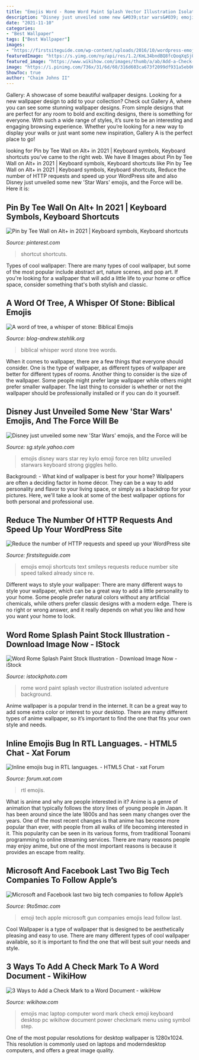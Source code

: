 ```yaml
---
title: "Emojis Word - Rome Word Paint Splash Vector Illustration Isolated Adventure Background"
description: "Disney just unveiled some new &#039;star wars&#039; emojis, and the force will be"
date: "2021-11-10"
categories:
- "Best Wallpaper"
tags: ["Best Wallpaper"]
images:
- "https://firstsiteguide.com/wp-content/uploads/2016/10/wordpress-emoji-shortcuts.png"
featuredImage: "https://s.yimg.com/ny/api/res/1.2/KmL34bndBQ8fcQoqXqSjQw--/YXBwaWQ9aGlnaGxhbmRlcjtzbT0xO3c9ODAw/http://media.zenfs.com/en-US/homerun/hello_giggles_454/2517817b42d8b6d380f6503d96748050"
featured_image: "https://www.wikihow.com/images/thumb/a/ab/Add-a-Check-Mark-to-a-Word-Document-Step-9-Version-2.jpg/aid494538-v4-728px-Add-a-Check-Mark-to-a-Word-Document-Step-9-Version-2.jpg"
image: "https://i.pinimg.com/736x/31/6d/60/316d603ca673f2099df931a5eb06ff4e.jpg"
ShowToc: true
author: "Chaim Johns II"
---
```



Gallery: A showcase of some beautiful wallpaper designs.
Looking for a new wallpaper design to add to your collection? Check out Gallery A, where you can see some stunning wallpaper designs. From simple designs that are perfect for any room to bold and exciting designs, there is something for everyone. With such a wide range of styles, it’s sure to be an interesting and engaging browsing experience. Whether you’re looking for a new way to display your walls or just want some new inspiration, Gallery A is the perfect place to go!
		
		
		
		
		
		
		
	

		
looking for Pin by Tee Wall on Alt+ in 2021 | Keyboard symbols, Keyboard shortcuts you've came to the right web. We have 8 Images about Pin by Tee Wall on Alt+ in 2021 | Keyboard symbols, Keyboard shortcuts like Pin by Tee Wall on Alt+ in 2021 | Keyboard symbols, Keyboard shortcuts, Reduce the number of HTTP requests and speed up your WordPress site and also Disney just unveiled some new &#039;Star Wars&#039; emojis, and the Force will be. Here it is:
		
    
## Pin By Tee Wall On Alt+ In 2021 | Keyboard Symbols, Keyboard Shortcuts

<img loading=lazy src="https://i.pinimg.com/736x/31/6d/60/316d603ca673f2099df931a5eb06ff4e.jpg" onerror="this.onerror=null;this.src='https://tse2.mm.bing.net/th?id=OIP.bF0KScaqT0NG12Y5785kegHaMK&amp;pid=15.1';" alt="Pin by Tee Wall on Alt+ in 2021 | Keyboard symbols, Keyboard shortcuts">

_Source: pinterest.com_

>shortcut shortcuts. 

	

Types of cool wallpaper:
There are many types of cool wallpaper, but some of the most popular include abstract art, nature scenes, and pop art. If you're looking for a wallpaper that will add a little life to your home or office space, consider something that's both stylish and classic.

    
## A Word Of Tree, A Whisper Of Stone: Biblical Emojis

<img loading=lazy src="https://1.bp.blogspot.com/-QRWf9Wypa0A/WWeD3vzintI/AAAAAAAAnsg/GLyc-3S9qYkeN38BbQLWyi6C3xbmTYubwCKgBGAs/s1600/Summer%2B2017%2Biii%2Bb.jpg" onerror="this.onerror=null;this.src='https://tse1.mm.bing.net/th?id=OIP.iEE8ggf77fyJeEPErlgz4AHaHa&amp;pid=15.1';" alt="A word of tree, a whisper of stone: Biblical Emojis">

_Source: blog-andrew.stehlik.org_

>biblical whisper word stone tree words. 

	

When it comes to wallpaper, there are a few things that everyone should consider. One is the type of wallpaper, as different types of wallpaper are better for different types of rooms. Another thing to consider is the size of the wallpaper. Some people might prefer large wallpaper while others might prefer smaller wallpaper. The last thing to consider is whether or not the wallpaper should be professionally installed or if you can do it yourself.

    
## Disney Just Unveiled Some New &#039;Star Wars&#039; Emojis, And The Force Will Be

<img loading=lazy src="https://s.yimg.com/ny/api/res/1.2/KmL34bndBQ8fcQoqXqSjQw--/YXBwaWQ9aGlnaGxhbmRlcjtzbT0xO3c9ODAw/http://media.zenfs.com/en-US/homerun/hello_giggles_454/2517817b42d8b6d380f6503d96748050" onerror="this.onerror=null;this.src='https://tse3.mm.bing.net/th?id=OIP.OaDXeue27RvqsL7iBHllUQHaDu&amp;pid=15.1';" alt="Disney just unveiled some new &#039;Star Wars&#039; emojis, and the Force will be">

_Source: sg.style.yahoo.com_

>emojis disney wars star rey kylo emoji force ren blitz unveiled starwars keyboard strong giggles hello. 

	

Background: - What kind of wallpaper is best for your home?
Wallpapers are often a deciding factor in home décor. They can be a way to add personality and flavor to your living space, or simply as a backdrop for your pictures. Here, we'll take a look at some of the best wallpaper options for both personal and professional use.

    
## Reduce The Number Of HTTP Requests And Speed Up Your WordPress Site

<img loading=lazy src="https://firstsiteguide.com/wp-content/uploads/2016/10/wordpress-emoji-shortcuts.png" onerror="this.onerror=null;this.src='https://tse4.mm.bing.net/th?id=OIP.bNwMmK4fV4kAmSiwG_rRJgHaDY&amp;pid=15.1';" alt="Reduce the number of HTTP requests and speed up your WordPress site">

_Source: firstsiteguide.com_

>emojis emoji shortcuts text smileys requests reduce number site speed talked already since re. 

	

Different ways to style your wallpaper:
There are many different ways to style your wallpaper, which can be a great way to add a little personality to your home. Some people prefer natural colors without any artificial chemicals, while others prefer classic designs with a modern edge. There is no right or wrong answer, and it really depends on what you like and how you want your home to look.

    
## Word Rome Splash Paint Stock Illustration - Download Image Now - IStock

<img loading=lazy src="https://media.istockphoto.com/vectors/word-rome-splash-paint-vector-id516146560" onerror="this.onerror=null;this.src='https://tse1.mm.bing.net/th?id=OIP.yZxDD3L8vAge12cHHpwMiQHaDt&amp;pid=15.1';" alt="Word Rome Splash Paint Stock Illustration - Download Image Now - iStock">

_Source: istockphoto.com_

>rome word paint splash vector illustration isolated adventure background. 

	

Anime wallpaper is a popular trend in the internet. It can be a great way to add some extra color or interest to your desktop. There are many different types of anime wallpaper, so it’s important to find the one that fits your own style and needs.

    
## Inline Emojis Bug In RTL Languages. - HTML5 Chat - Xat Forum

<img loading=lazy src="https://i.imgur.com/mvWsroN.png" onerror="this.onerror=null;this.src='https://tse4.mm.bing.net/th?id=OIP.zV94oxwah89JePfkAaZNfgAAAA&amp;pid=15.1';" alt="Inline emojis bug in RTL languages. - HTML5 Chat - xat Forum">

_Source: forum.xat.com_

>rtl emojis. 

	

What is anime and why are people interested in it?
Anime is a genre of animation that typically follows the story lines of young people in Japan. It has been around since the late 1800s and has seen many changes over the years. One of the most recent changes is that anime has become more popular than ever, with people from all walks of life becoming interested in it. This popularity can be seen in its various forms, from traditional Toonami programming to online streaming services. There are many reasons people may enjoy anime, but one of the most important reasons is because it provides an escape from reality.

    
## Microsoft And Facebook Last Two Big Tech Companies To Follow Apple’s

<img loading=lazy src="https://9to5mac.com/wp-content/uploads/sites/6/2018/04/pistol-emoji-comparison-emojipedia-2018.jpg?quality=82&amp;strip=all&amp;w=1000" onerror="this.onerror=null;this.src='https://tse3.mm.bing.net/th?id=OIP.o1rp531U12EWaSc7ePhOCwHaDt&amp;pid=15.1';" alt="Microsoft and Facebook last two big tech companies to follow Apple’s">

_Source: 9to5mac.com_

>emoji tech apple microsoft gun companies emojis lead follow last. 

	

Cool Wallpaper is a type of wallpaper that is designed to be aesthetically pleasing and easy to use. There are many different types of cool wallpaper available, so it is important to find the one that will best suit your needs and style.

    
## 3 Ways To Add A Check Mark To A Word Document - WikiHow

<img loading=lazy src="https://www.wikihow.com/images/thumb/a/ab/Add-a-Check-Mark-to-a-Word-Document-Step-9-Version-2.jpg/aid494538-v4-728px-Add-a-Check-Mark-to-a-Word-Document-Step-9-Version-2.jpg" onerror="this.onerror=null;this.src='https://tse3.mm.bing.net/th?id=OIP.mNKw5IuaPT6L5Htgvv8srQHaC-&amp;pid=15.1';" alt="3 Ways to Add a Check Mark to a Word Document - wikiHow">

_Source: wikihow.com_

>emojis mac laptop computer word mark check emoji keyboard desktop pc wikihow document power checkmark menu using symbol step. 

	

One of the most popular resolutions for desktop wallpaper is 1280x1024. This resolution is commonly used on laptops and moderndesktop computers, and offers a great image quality.

